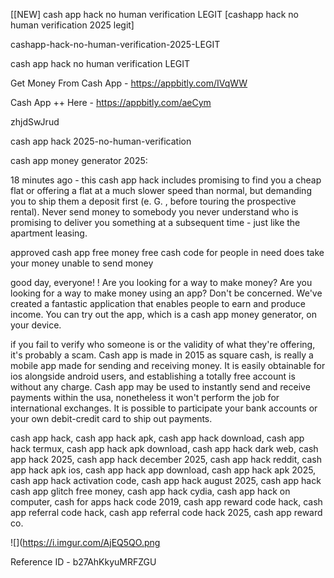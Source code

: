 [[NEW] cash app hack no human verification LEGIT [cashapp hack no human verification 2025 legit]

cashapp-hack-no-human-verification-2025-LEGIT

cash app hack no human verification LEGIT

Get Money From Cash App -  https://appbitly.com/IVqWW


Cash App ++ Here - https://appbitly.com/aeCym


zhjdSwJrud

cash app hack 2025-no-human-verification

cash app money generator 2025:

18 minutes ago - this cash app hack includes promising to find you a cheap flat or offering a flat at a much slower speed than normal, but demanding you to ship them a deposit first (e. G. , before touring the prospective rental). Never send money to somebody you never understand who is promising to deliver you something at a subsequent time - just like the apartment leasing.

approved cash app free money free cash code for people in need does take your money unable to send money

good day, everyone! ! Are you looking for a way to make money? Are you looking for a way to make money using an app? Don't be concerned. We've created a fantastic application that enables people to earn and produce income. You can try out the app, which is a cash app money generator, on your device.

if you fail to verify who someone is or the validity of what they're offering, it's probably a scam. Cash app is made in 2015 as square cash, is really a mobile app made for sending and receiving money. It is easily obtainable for ios alongside android users, and establishing a totally free account is without any charge. Cash app may be used to instantly send and receive payments within the usa, nonetheless it won't perform the job for international exchanges. It is possible to participate your bank accounts or your own debit-credit card to ship out payments.

cash app hack, cash app hack apk, cash app hack download, cash app hack termux, cash app hack apk download, cash app hack dark web, cash app hack 2025, cash app hack december 2025, cash app hack reddit, cash app hack apk ios, cash app hack app download, cash app hack apk 2025, cash app hack activation code, cash app hack august 2025, cash app hack cash app glitch free money, cash app hack cydia, cash app hack on computer, cash for apps hack code 2019, cash app reward code hack, cash app referral code hack, cash app referral code hack 2025, cash app reward co.

![](https://i.imgur.com/AjEQ5QO.png

Reference ID - b27AhKkyuMRFZGU